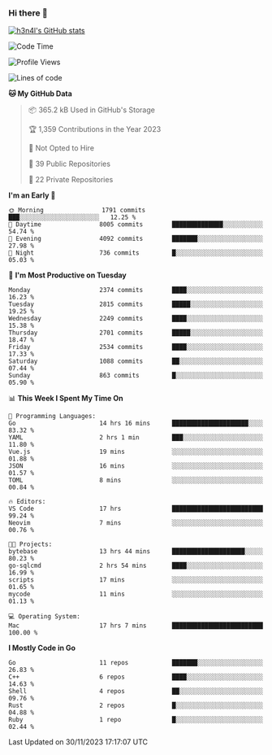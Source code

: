### Hi there 👋

[![h3n4l's GitHub stats](https://github-readme-stats.vercel.app/api?username=h3n4l&count_private=true&show_icons=true&theme=radical)](https://github.com/h3n4l/github-readme-stats)

<!--START_SECTION:waka-->
![Code Time](http://img.shields.io/badge/Code%20Time-1%2C744%20hrs%2049%20mins-blue)

![Profile Views](http://img.shields.io/badge/Profile%20Views-1-blue)

![Lines of code](https://img.shields.io/badge/From%20Hello%20World%20I%27ve%20Written-3.9%20million%20lines%20of%20code-blue)

**🐱 My GitHub Data** 

> 📦 365.2 kB Used in GitHub's Storage 
 > 
> 🏆 1,359 Contributions in the Year 2023
 > 
> 🚫 Not Opted to Hire
 > 
> 📜 39 Public Repositories 
 > 
> 🔑 22 Private Repositories 
 > 
**I'm an Early 🐤** 

```text
🌞 Morning                1791 commits        ███░░░░░░░░░░░░░░░░░░░░░░   12.25 % 
🌆 Daytime                8005 commits        ██████████████░░░░░░░░░░░   54.74 % 
🌃 Evening                4092 commits        ███████░░░░░░░░░░░░░░░░░░   27.98 % 
🌙 Night                  736 commits         █░░░░░░░░░░░░░░░░░░░░░░░░   05.03 % 
```
📅 **I'm Most Productive on Tuesday** 

```text
Monday                   2374 commits        ████░░░░░░░░░░░░░░░░░░░░░   16.23 % 
Tuesday                  2815 commits        █████░░░░░░░░░░░░░░░░░░░░   19.25 % 
Wednesday                2249 commits        ████░░░░░░░░░░░░░░░░░░░░░   15.38 % 
Thursday                 2701 commits        █████░░░░░░░░░░░░░░░░░░░░   18.47 % 
Friday                   2534 commits        ████░░░░░░░░░░░░░░░░░░░░░   17.33 % 
Saturday                 1088 commits        ██░░░░░░░░░░░░░░░░░░░░░░░   07.44 % 
Sunday                   863 commits         █░░░░░░░░░░░░░░░░░░░░░░░░   05.90 % 
```


📊 **This Week I Spent My Time On** 

```text
💬 Programming Languages: 
Go                       14 hrs 16 mins      █████████████████████░░░░   83.32 % 
YAML                     2 hrs 1 min         ███░░░░░░░░░░░░░░░░░░░░░░   11.80 % 
Vue.js                   19 mins             ░░░░░░░░░░░░░░░░░░░░░░░░░   01.88 % 
JSON                     16 mins             ░░░░░░░░░░░░░░░░░░░░░░░░░   01.57 % 
TOML                     8 mins              ░░░░░░░░░░░░░░░░░░░░░░░░░   00.84 % 

🔥 Editors: 
VS Code                  17 hrs              █████████████████████████   99.24 % 
Neovim                   7 mins              ░░░░░░░░░░░░░░░░░░░░░░░░░   00.76 % 

🐱‍💻 Projects: 
bytebase                 13 hrs 44 mins      ████████████████████░░░░░   80.23 % 
go-sqlcmd                2 hrs 54 mins       ████░░░░░░░░░░░░░░░░░░░░░   16.99 % 
scripts                  17 mins             ░░░░░░░░░░░░░░░░░░░░░░░░░   01.65 % 
mycode                   11 mins             ░░░░░░░░░░░░░░░░░░░░░░░░░   01.13 % 

💻 Operating System: 
Mac                      17 hrs 7 mins       █████████████████████████   100.00 % 
```

**I Mostly Code in Go** 

```text
Go                       11 repos            ███████░░░░░░░░░░░░░░░░░░   26.83 % 
C++                      6 repos             ████░░░░░░░░░░░░░░░░░░░░░   14.63 % 
Shell                    4 repos             ██░░░░░░░░░░░░░░░░░░░░░░░   09.76 % 
Rust                     2 repos             █░░░░░░░░░░░░░░░░░░░░░░░░   04.88 % 
Ruby                     1 repo              █░░░░░░░░░░░░░░░░░░░░░░░░   02.44 % 
```




 Last Updated on 30/11/2023 17:17:07 UTC
<!--END_SECTION:waka-->

